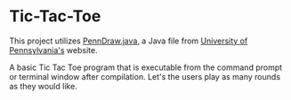 # Tic-Tac-Toe

This project utilizes [PennDraw.java](http://www.cis.upenn.edu/~cis110/current/PennDraw.java), a Java file 
from [University of Pennsylvania's](https://www.upenn.edu/) website.

A basic Tic Tac Toe program that is executable from the command prompt or terminal window after compilation. 
Let's the users play as many rounds as they would like.
